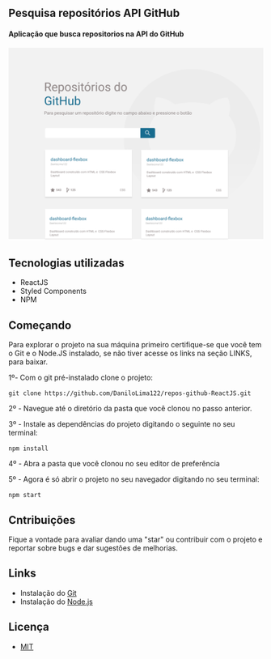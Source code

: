 ## Pesquisa repositórios API GitHub
#### Aplicação que busca repositorios na API do GitHub

![](layout.png)


## Tecnologias utilizadas

- ReactJS
- Styled Components
- NPM

## Começando

Para explorar o projeto na sua máquina primeiro certifique-se que você tem o Git e o Node.JS instalado, se não tiver acesse os links na seção LINKS, para baixar.

1º- Com o git pré-instalado clone o projeto:

~~~shell
git clone https://github.com/DaniloLima122/repos-github-ReactJS.git
~~~

2º - Navegue até o diretório da pasta que você clonou no passo anterior.

3º - Instale as dependências do projeto digitando o seguinte no seu terminal:
~~~shell
npm install
~~~

4º - Abra a pasta que você clonou no seu editor de preferência

5º - Agora é só abrir o projeto no seu navegador digitando no seu terminal:
~~~shell
npm start
~~~


## Cntribuições

Fique a vontade para avaliar dando uma "star" ou contribuir com o projeto e reportar sobre bugs e dar sugestões de melhorias.


## Links

- Instalação do [Git](https://git-scm.com/)
- Instalação do [Node.js](https://nodejs.org/en/download/) 

## Licença
- [MIT](LICENCE)


